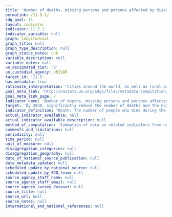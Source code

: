 ```yaml
---
title: 'Number of deaths, missing persons and persons affected by disaster per 100,000 people'
permalink: /11-5-1/
sdg_goal: 11
layout: indicator
indicator: 11.5.1
indicator_variable: null
graph: longitudinal
graph_title: null
graph_type_description: null
graph_status_notes: unk
variable_description: null
variable_notes: null
un_designated_tier: '2'
un_custodial_agency: UNISDR
target_id: '11.5'
has_metadata: true
rationale_interpretation: "Cities around the world, as well as rural populations, witness growing disaster risks. Impacts of climate change on sustainable development are observed through both slow-onset events (e.g. sea level rise, increasing temperatures, ocean acidification, glacial retreat and related impacts, salinization, land and forest degradation, loss of biodiversity and desertification) and extreme weather events. Human loss can be measured by the number of deaths, missing, injured or ill, evacuated, relocated, people whose houses were damaged/destroyed and people who received food relief aid as a direct result of the hazardous events. \nCities are some of the most vulnerable areas to natural disasters. Unplanned urban development (e.g. informal settlements, overcrowding, inadequate infrastructures) exacerbates urban vulnerability to climate change impacts and hydro-meteorological and geological hazards. Over half of all coastal areas are urbanized and 21 of the world's 33 mega cities lie in coastal flood zones. SIDS and coastal regions are particularly affected by sea level rise, coastal flooding and erosion, and extreme events (e.g. tsunamis and storm surges) due to undermining natural protective barriers, low levels of development combined with rapid population growth in low lying coastal areas and inadequate capacity to adapt. Poor urban populations must often resort to unsustainable coping strategies and mechanisms. \nLarge numbers of people remain perilously close to falling into poverty, experiencing shocks that they are unable to cope with. For the poor, a shock of even a relatively short duration can have long term consequences. Several dimensions of poverty are closely related to environment, which is often affected by natural disasters. The poverty reduction agenda could include well-designed social protection scheme to help protecting the poor against sudden shocks and the development of capacities to better predict and prepare for such shocks. Better management of natural resources can themselves strengthen the resilience of the poor, by both reducing the likelihood of natural hazardous events and offering resources to help cope with them. Biodiversity provides ecosystem resilience and contributes to the ability to respond to unpredictable global changes and natural disasters. Healthy ecosystems act as buffers against natural hazards, providing valuable yet underutilized approaches for climate change adaptation, enhancing natural resilience and reducing the vulnerability of people, for example to floods and the effects of land degradation. These ecosystem services improve the sustainability and economic efficiency of built infrastructure, and are critical for sustainable and resilient urban areas. \nThis indicator will track human-related loss. The disaster loss data (particularly mortality) are significantly influenced by large-scale catastrophic event, which represent important outliers. UNISDR recommends countries to report the data by event, so complementary analysis can be done by both including and excluding such catastrophic events. \nThe indicator will build bridge between SDGs and the Sendai Framework for Disaster Risk Reduction because the reduction of human related loss is included in the Sendai Framework global targets and will also be monitored under the Sendai Framework Monitoring Mechanism. \n(mainly based on TST Issue Brief 2, 5, 20 and 23-26)"
goal_meta_link: 'http://unstats.un.org/sdgs/files/metadata-compilation/Metadata-Goal-11.pdf'
goal_meta_link_page: 7
indicator_name: 'Number of deaths, missing persons and persons affected by disaster per 100,000 people'
target: 'By 2030, significantly reduce the number of deaths and the number of people affected and substantially decrease the direct economic losses relative to global gross domestic product caused by disasters, including water-related disasters, with a focus on protecting the poor and people in vulnerable situations.'
indicator_definition: "Death: The number of people who died during the disaster, or directly after, as a direct result of the hazardous event Missing: The number of people whose whereabouts is unknown since the hazardous event. It includes people who are presumed dead although there is no physical evidence. The data on number of deaths and number of missing are mutually exclusive. Affected people: People who are affected by a hazardous event. Comment: People can be affected directly or indirectly. Affected people may experience short-term or long-term consequences to their lives, livelihoods or health and in the economic, physical, social, cultural and environmental assets. Directly affected: People who have suffered injury, illness or other health effects; who were evacuated, displaced, relocated; or have suffered direct damage to their livelihoods, economic, physical, social, cultural and environmental assets. Indirectly affected: People who have suffered consequences, other than or in addition to direct effects, over time due to disruption or changes in economy, critical infrastructures, basic services, commerce, work or social, health and physiological consequences. In this indicator, given the difficulties in assessing the full range of all affected (directly and indirectly), UNISDR proposes the use of an indicator that would estimate \"directly affected\" as a proxy for the number of affected. This indicator, while not perfect, comes from data widely available and could be used consistently across countries and over time to measure the achievement of the Target B. From the perspective of data availability and measurability, it is proposed to build a composite indicator which consists of \"directly affected\", or those who are \tInjured or ill, \tEvacuated, \tRelocated and to measure the number who suffered direct damage to their livelihoods or assets, \tPeople whose houses were damaged or destroyed \tPeople who received food relief aid. Injured or ill: The number of people suffering from physical injuries, trauma or cases of disease requiring immediate medical assistance as a direct result of a hazardous event. Evacuated: The number of people who temporarily moved from where they were (including their place of residence, work places, schools and hospitals) to safer locations in order to ensure their safety. Relocated: The number of people who moved permanently from their homes to new sites due to hazardous event. Note: This definition excludes preventive relocation before the event. People whose houses were damaged or destroyed due to hazardous events: The estimated number of inhabitants previously living in the houses (housing units) damaged or destroyed. All the inhabitants of these houses (housing units) are assumed to be affected being in their dwelling or by direct consequence of the destruction/damage to their housings (housing units). An average number of inhabitants per house (housing unit) in the country can be used to estimate the value. Houses destroyed: Houses (housing units) levelled, buried, collapsed, washed away or damaged to the extent that they are no longer habitable. Houses damaged: Houses (housing units) with minor damage, not structural or architectural, which may continue to be habitable, although they may require some repair or cleaning. People who received food relief aid: The number of persons who received food /nutrition, by government or as humanitarian aid, during or in the aftermath of a hazardous event. Hazardous event: The occurrence of a natural or human-induced phenomenon in a particular place during a particular period of time due to the existence of a hazard. Hazard: A potentially damaging physical event, phenomenon or human activity that may cause the loss of life or injury, property damage, social and economic disruption or environmental degradation. UNISDR recommends setting NO threshold for recording hazardous event in order to monitor all hazardous events. Small-scale but frequent hazardous events that are not registered in international disaster loss databases account for an important share of damages and losses when they are combined, and often go unnoticed by the national and international community. These events, when accumulated, are often a source of poverty in developing countries but can be effectively addressed by well-designed policies. The scope of the Sendai Framework for Disaster Risk Reduction 2015-2030 is \"the risk of small-scale and large-scale, frequent and infrequent, sudden and slow-onset disasters, caused by natural or man-made hazards as well as relate environmental, technological and biological hazards and risks\". Regarding the inclusion of biological and environmental hazards in natural hazards category and whether and how to integrate man-made hazards, UNISDR will discuss the issue with WHO and other organizations (for example, WHO would be in a better position in terms of data, knowledge and relationship with Member States and other stakeholders to monitor biological events including epidemics. However, we generally do not expect biological disasters will cause physical damages to facilities. ). Note: Terminology will be discussed and finalized in the Open-ended Intergovernmental Working Group for Sendai Framework for Disaster Risk Reduction."
actual_indicator_available: null
actual_indicator_available_description: null
method_of_computation: 'Summation of data on related indicators from national disaster loss databases. Make the sum a relative figure by using global population data (World Bank or UN Statistics information). Relativity is important because population growth (expected to be 9 billion in 2050) may translate into increased hazard exposure of population. The Expert Group recommends not using the indicators related with the people whose houses were damaged/destroyed in the computation. UNISDR and IRDR groups recommend using them as they can be estimated from widely available and verifiable data and reflect vulnerability and livelihood issues. Data on housing damage and destroyed is essential for economic loss, so using these indicators would not impose additional data collection burden. Double-counting: From practical perspective, double counting of affected people is unavoidable (for example, injured and relocated) in many countries. Minimum double counting is summing ''number of injured'' and Number of people whose housings were damaged or destroyed. Relocated is sub-set of number of people whose housings were destroyed. The data can be disaggregated by hazard type. When applied to proposed target 13.1 and 15.3, hydrological, meteorological and climatological and indirectly biological disasters are monitored.'
comments_and_limitations: null
periodicity: null
time_period: null
unit_of_measure: null
disaggregation_categories: null
disaggregation_geography: null
date_of_national_source_publication: null
date_metadata_updated: null
scheduled_update_by_national_source: null
scheduled_update_by_SDG_team: null
source_agency_staff_name: null
source_agency_staff_email: null
source_agency_survey_dataset: null
source_title: null
source_url: null
source_notes: null
international_and_national_references: null
---
```

